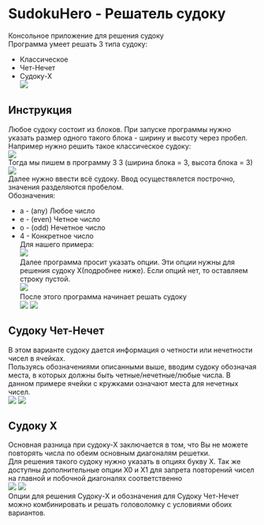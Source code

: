 # SudokuHero - Решатель судоку 
Консольное приложение для решения судоку  
Программа умеет решать 3 типа судоку:
+ Классическое
+ Чет-Нечет
+ Судоку-X  
![](https://github.com/filippov-code/SudokuHero/blob/master/screenshots/1.png)

## Инструкция
Любое судоку состоит из блоков. При запуске программы нужно указать размер одного такого блока - ширину и высоту через пробел.  
Например нужно решить такое классическое судоку:  
![](https://github.com/filippov-code/SudokuHero/blob/master/screenshots/problem.png)   
Тогда мы пишем в программу 3 3 (ширина блока = 3, высота блока = 3)  
![](https://github.com/filippov-code/SudokuHero/blob/master/screenshots/2.png)  
Далее нужно ввести всё судоку. Ввод осуществялется построчно, значения разделяются пробелом.  
Обозначения:
+ a - (any) Любое число
+ e - (even) Четное число
+ o - (odd) Нечетное число
+ 4 - Конкретное число  
Для нашего примера:  
![](https://github.com/filippov-code/SudokuHero/blob/master/screenshots/3.png)  
Далее программа просит указать опции. Эти опции нужны для решения судоку X(подробнее ниже). Если опций нет, то оставляем строку пустой.    
![](https://github.com/filippov-code/SudokuHero/blob/master/screenshots/4.png)  
После этого программа начинает решать судоку  
![](https://github.com/filippov-code/SudokuHero/blob/master/screenshots/5.png)
![](https://github.com/filippov-code/SudokuHero/blob/master/screenshots/6.png)
## Судоку Чет-Нечет
В этом варианте судоку дается информация о четности или нечетности чисел в ячейках.  
Пользуясь обозначениями описанными выше, вводим судоку обозначая места, в которых должны быть четные/нечетные/любые числа. В данном примере ячейки с кружками означают места для нечетных чисел.  
![](https://github.com/filippov-code/SudokuHero/blob/master/screenshots/evenodd1.png)
![](https://github.com/filippov-code/SudokuHero/blob/master/screenshots/evenodd2.png)

## Судоку X
Основная разница при судоку-Х заключается в том, что Вы не можете повторять числа по обеим основным диагоналям решетки.  
Для решения такого судоку нужно указать в опциях букву X. Так же доступны дополнительные опции X0 и X1 для запрета повторений чисел на главной и побочной диагоналях соответственно  
![](https://github.com/filippov-code/SudokuHero/blob/master/screenshots/x1.png)
![](https://github.com/filippov-code/SudokuHero/blob/master/screenshots/x2.png)  
Опции для решения Судоку-X и обозначения для Судоку Чет-Нечет можно комбинировать и решать головоломку с условиями обоих вариантов.


